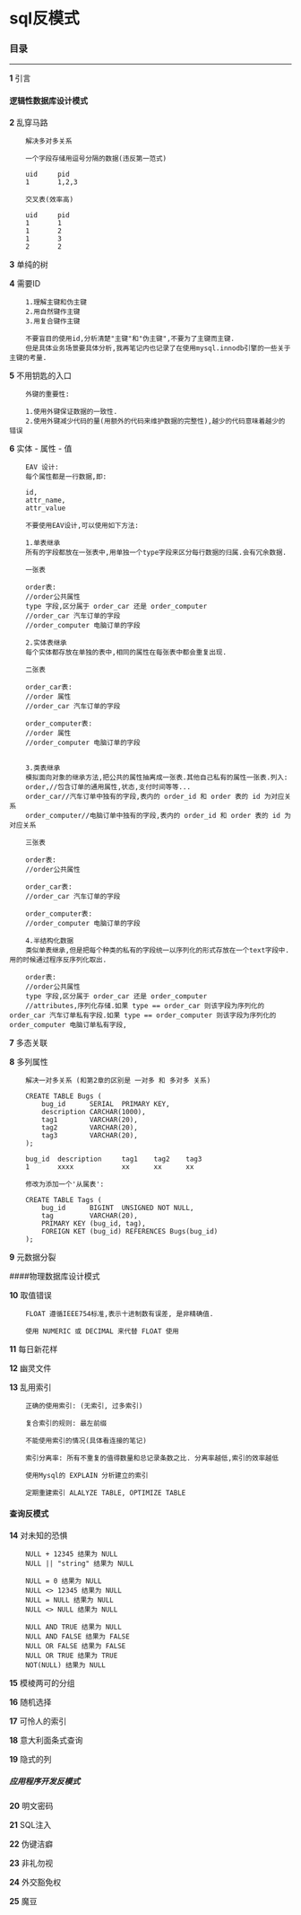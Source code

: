 # sql反模式

### 目录

---

**1** 引言

#### 逻辑性数据库设计模式

**2** 乱穿马路
		
		解决多对多关系
		
		一个字段存储用逗号分隔的数据(违反第一范式)

 		uid     pid
 		1       1,2,3
		
		交叉表(效率高)

 		uid     pid
 		1       1
 		1       2
 		1       3
 		2		2
	
**3** 单纯的树

**4** 需要ID

		1.理解主键和伪主键
		2.用自然键作主键
		3.用复合键作主键
		
		不要盲目的使用id,分析清楚"主键"和"伪主键",不要为了主键而主键.
		但是具体业务场景要具体分析,我再笔记内也记录了在使用mysql.innodb引擎的一些关于主键的考量.

**5** 不用钥匙的入口

		外键的重要性:
		
		1.使用外键保证数据的一致性.
		2.使用外键减少代码的量(用额外的代码来维护数据的完整性),越少的代码意味着越少的错误

**6** 实体 - 属性 - 值

		EAV 设计:
		每个属性都是一行数据,即:
		
		id,
		attr_name,
		attr_value
		
		不要使用EAV设计,可以使用如下方法:
		
		1.单表继承
		所有的字段都放在一张表中,用单独一个type字段来区分每行数据的归属.会有冗余数据.
		
		一张表
		
		order表:
		//order公共属性
		type 字段,区分属于 order_car 还是 order_computer
		//order_car 汽车订单的字段
		//order_computer 电脑订单的字段
		
		2.实体表继承
		每个实体都存放在单独的表中,相同的属性在每张表中都会重复出现.
		
		二张表
		
		order_car表:
		//order 属性
		//order_car 汽车订单的字段
		
		order_computer表:
		//order 属性
		//order_computer 电脑订单的字段

		
		3.类表继承
		模拟面向对象的继承方法,把公共的属性抽离成一张表.其他自己私有的属性一张表.列入:
		order,//包含订单的通用属性,状态,支付时间等等...
		order_car//汽车订单中独有的字段,表内的 order_id 和 order 表的 id 为对应关系
		order_computer//电脑订单中独有的字段,表内的 order_id 和 order 表的 id 为对应关系
		
		三张表
		
		order表:
		//order公共属性
		
		order_car表:
		//order_car 汽车订单的字段
		
		order_computer表:
		//order_computer 电脑订单的字段
		
		4.半结构化数据
		类似单表继承,但是把每个种类的私有的字段统一以序列化的形式存放在一个text字段中.用的时候通过程序反序列化取出.
		
		order表:
		//order公共属性
		type 字段,区分属于 order_car 还是 order_computer
		//attributes,序列化存储.如果 type == order_car 则该字段为序列化的 order_car 汽车订单私有字段.如果 type == order_computer 则该字段为序列化的 order_computer 电脑订单私有字段,


**7** 多态关联

**8** 多列属性

		解决一对多关系 (和第2章的区别是 一对多 和 多对多 关系)

		CREATE TABLE Bugs (
			bug_id		SERIAL	PRIMARY KEY,
			description	CARCHAR(1000),
			tag1		VARCHAR(20),
			tag2		VARCHAR(20),
			tag3		VARCHAR(20),
		);
		
		bug_id	description		tag1	tag2	tag3
		1		xxxx			xx		xx		xx
		
		修改为添加一个'从属表':
		
		CREATE TABLE Tags (
			bug_id		BIGINT	UNSIGNED NOT NULL,
			tag			VARCHAR(20),
			PRIMARY KEY (bug_id, tag),
			FOREIGN KET (bug_id) REFERENCES Bugs(bug_id)
		);	
	
**9** 元数据分裂

####物理数据库设计模式

**10** 取值错误
	
		FLOAT 遵循IEEE754标准,表示十进制数有误差, 是非精确值.
		
		使用 NUMERIC 或 DECIMAL 来代替 FLOAT 使用

**11** 每日新花样

**12** 幽灵文件

**13** 乱用索引

		正确的使用索引: (无索引, 过多索引)
		
		复合索引的规则: 最左前缀
		
		不能使用索引的情况(具体看连接的笔记)
		
		索引分离率: 所有不重复的值得数量和总记录条数之比. 分离率越低,索引的效率越低
		
		使用Mysql的 EXPLAIN 分析建立的索引
		
		定期重建索引 ALALYZE TABLE, OPTIMIZE TABLE

#### 查询反模式

**14** 对未知的恐惧 

		NULL + 12345 结果为 NULL
		NULL || "string" 结果为 NULL
		
		NULL = 0 结果为 NULL
		NULL <> 12345 结果为 NULL
		NULL = NULL 结果为 NULL
		NULL <> NULL 结果为 NULL
		
		NULL AND TRUE 结果为 NULL
		NULL AND FALSE 结果为 FALSE
		NULL OR FALSE 结果为 FALSE
		NULL OR TRUE 结果为 TRUE
		NOT(NULL) 结果为 NULL
	
**15** 模棱两可的分组

**16** 随机选择

**17** 可怜人的索引

**18** 意大利面条式查询

**19** 隐式的列


##### 应用程序开发反模式

**20** 明文密码

**21** SQL注入

**22** 伪键洁癖

**23** 非礼勿视

**24** 外交豁免权

**25** 魔豆

